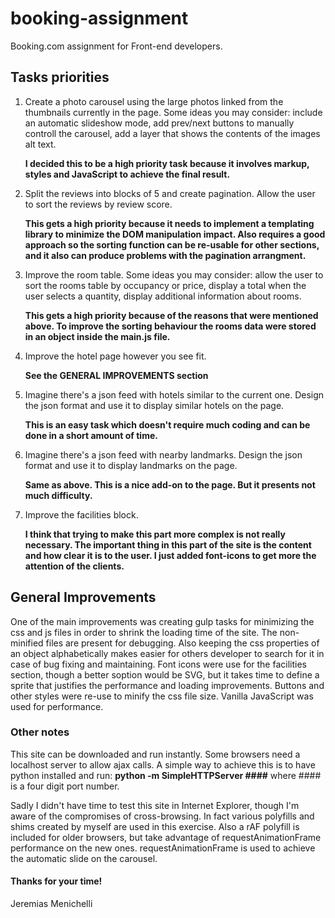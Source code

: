 booking-assignment
==================

Booking.com assignment for Front-end developers.


Tasks priorities
----------------

1.  Create a photo carousel using the large photos linked from the thumbnails
	currently in the page. Some ideas you may consider: include an automatic
	slideshow mode, add prev/next buttons to manually controll the carousel,
	add a layer that shows the contents of the images alt text.

	__I decided this to be a high priority task because it involves markup, styles and JavaScript to achieve the final result.__

2.  Split the reviews into blocks of 5 and create pagination. Allow the user
	to sort the reviews by review score.

	__This gets a high priority because it needs to implement a templating library
	to minimize the DOM manipulation impact. Also requires a good approach so the 
	sorting function can be re-usable for other sections, and it also can produce
	problems with the pagination arrangment.__

3.  Improve the room table. Some ideas you may consider: allow the user to sort
	the rooms table by occupancy or price, display a total when the user selects
	a quantity, display additional information about rooms.

	__This gets a high priority because of the reasons that were mentioned above.
	To improve the sorting behaviour the rooms data were stored in an object inside
	the main.js file.__

4.  Improve the hotel page however you see fit.

	__See the GENERAL IMPROVEMENTS section__

5.  Imagine there's a json feed with hotels similar to the current one. Design
	the json format and use it to display similar hotels on the page.

	__This is an easy task which doesn't require much coding and can be done in
	a short amount of time.__

6.  Imagine there's a json feed with nearby landmarks. Design the json format
	and use it to display landmarks on the page.

	__Same as above. This is a nice add-on to the page. But it presents not
	much difficulty.__

7.  Improve the facilities block.

	__I think that trying to make this part more complex is not really necessary.
	The important thing in this part of the site is the content and how clear it is 
	to the user. I just added font-icons to get more the attention of the clients.__


General Improvements
--------------------

One of the main improvements was creating gulp tasks for minimizing the css and js files
in order to shrink the loading time of the site. The non-minified files are present for
debugging. Also keeping the css properties of an object alphabetically makes easier for
others developer to search for it in case of bug fixing and maintaining. Font icons were
use for the facilities section, though a better soption would be SVG, but it takes time to
define a sprite that justifies the performance and loading improvements. Buttons and other 
styles were re-use to minify the css file size. Vanilla JavaScript was used for performance.


### Other notes

This site can be downloaded and run instantly. Some browsers need a localhost server to allow 
ajax calls. A simple way to achieve this is to have python installed and run:
__python -m SimpleHTTPServer ####__ where #### is a four digit port number.

Sadly I didn't have time to test this site in Internet Explorer, though I'm aware of the
compromises of cross-browsing. In fact various polyfills and shims created by myself are used 
in this exercise. Also a rAF polyfill is included for older browsers, but take advantage of
requestAnimationFrame performance on the new ones. requestAnimationFrame is used to achieve 
the automatic slide on the carousel.

#### Thanks for your time!

Jeremias Menichelli

